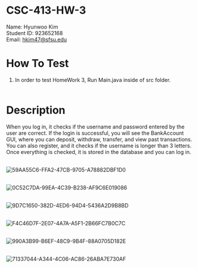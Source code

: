 # CSC-413-HW-3

Name: Hyunwoo Kim<br>
Student ID: 923652168<br>
Email: hkim47@sfsu.edu<br>

# How To Test

1. In order to test HomeWork 3, Run Main.java inside of src folder.<br><br>

# Description

When you log in, it checks if the username and password entered by the user are correct. If the login is successful, you will see the BankAccount GUI, where you can deposit, withdraw, transfer, and view past transactions. You can also register, and it checks if the username is longer than 3 letters. Once everything is checked, it is stored in the database and you can log in. <br><br>



![59AA55C6-FFA2-47CB-9705-A78882DBF1D0](https://github.com/Hkim50/CSC-413-HW-3/assets/143057676/8a7f1737-fe25-4a51-9996-b9ba1e675a2f)<br><br>

![0C52C7DA-99EA-4C39-B238-AF9C6E019086](https://github.com/Hkim50/CSC-413-HW-3/assets/143057676/ad423ae3-5ba5-4e16-a1d8-d483954bee49)<br><br>

![9D7C1650-382D-4ED6-94D4-5436A2D9B8BD](https://github.com/Hkim50/CSC-413-HW-3/assets/143057676/420464f9-a7d7-488a-9aa8-c79ebc2c73de)<br><br>

![F4C46D7F-2E07-4A7A-A5F1-2B66FC7B0C7C](https://github.com/Hkim50/CSC-413-HW-3/assets/143057676/70f28d34-ad45-4074-bb31-fb9001fc6da1)<br><br>

![990A3B99-B6EF-48C9-9B4F-88A0705D182E](https://github.com/Hkim50/CSC-413-HW-3/assets/143057676/e644d7c9-2c74-4665-9fb0-1915b3614d76)<br><br>

![71337044-A344-4C06-AC86-26ABA7E730AF](https://github.com/Hkim50/CSC-413-HW-3/assets/143057676/86b34fcc-f4ed-4918-b35e-1a4831b741a1)<br><br>









